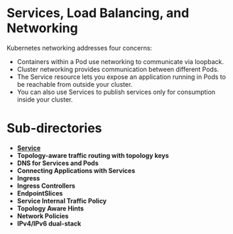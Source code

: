 # Services, Load Balancing, and Networking
Kubernetes networking addresses four concerns:

- Containers within a Pod use networking to communicate via loopback.
- Cluster networking provides communication between different Pods.
- The Service resource lets you expose an application running in Pods to be reachable from outside your cluster.
- You can also use Services to publish services only for consumption inside your cluster.


# Sub-directories

- [**Service**](https://github.com/davincizhao/Education/blob/main/CloudComputing/CloudDevOpsEngineer/06_K8S_concepts/Services_LoadBalancing_Networking/Service/README.md)
- **Topology-aware traffic routing with topology keys**
- **DNS for Services and Pods**
- **Connecting Applications with Services**
- **Ingress**
- **Ingress Controllers**
- **EndpointSlices**
- **Service Internal Traffic Policy**
- **Topology Aware Hints**
- **Network Policies**
- **IPv4/IPv6 dual-stack**
